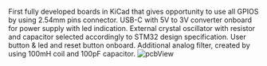 First fully developed boards in KiCad that gives opportunity to use all GPIOS by using 2.54mm pins connector.
USB-C with 5V to 3V converter onboard for power supply with led indication.
External crystal oscillator with resistor and capacitor selected accordingly to STM32 design specification.
User button & led and reset button onboard.
Additional analog filter, created by using 100mH coil and 100pF capacitor. 
![pcbView](https://github.com/user-attachments/assets/f3716f26-f991-4646-8f47-d244fa18c8e0)

